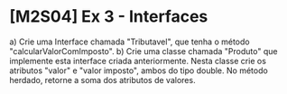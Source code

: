# [M2S04] Ex 3 - Interfaces
a) Crie uma Interface chamada "Tributavel", que tenha o método "calcularValorComImposto".
b) Crie uma classe chamada "Produto" que implemente esta interface criada anteriormente.
Nesta classe crie os atributos "valor" e "valor imposto", ambos do tipo double.
No método herdado, retorne a soma dos atributos de valores.